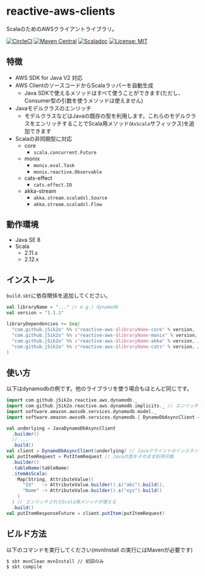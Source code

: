 # reactive-aws-clients

ScalaのためのAWSクライアントライブラリ。

[![CircleCI](https://circleci.com/gh/j5ik2o/reactive-aws-clients/tree/master.svg?style=shield&circle-token=ca08b2c115d354a7abff35d195b9bebe4bf960d0)](https://circleci.com/gh/j5ik2o/reactive-aws-clients/tree/master)
[![Maven Central](https://maven-badges.herokuapp.com/maven-central/com.github.j5ik2o/reactive-aws-common-core_2.12/badge.svg)](https://maven-badges.herokuapp.com/maven-central/com.github.j5ik2o/reactive-aws-common-core_2.12)
[![Scaladoc](http://javadoc-badge.appspot.com/com.github.j5ik2o/reactive-aws-common-core_2.12.svg?label=scaladoc)](http://javadoc-badge.appspot.com/com.github.j5ik2o/reactive-aws-common-core_2.12/com/github/j5ik2o/reactive-aws-clients/index.html?javadocio=true)
[![License: MIT](http://img.shields.io/badge/license-MIT-orange.svg)](LICENSE)

## 特徴

- AWS SDK for Java V2 対応
- AWS ClientのソースコードからScalaラッパーを自動生成
    - Java SDKで使えるメソッドはすべて使うことができます(ただし、Consumer型の引数を使うメソッドは使えません)
- Javaモデルクラスのエンリッチ
    - モデルクラスなどはJavaの既存の型を利用します。これらのモデルクラスをエンリッチすることでScala用メソッド(`AsScala`サフィックス)を追加できます
- Scalaの非同期型に対応
    - core
        - `scala.concurrent.Future`
    - monix
        - `monix.eval.Task`
        - `monix.reactive.Observable`
    - cats-effect
        - `cats.effect.IO`
    - akka-stream
        - `akka.stream.scaladsl.Source`
        - `akka.stream.scaladsl.Flow`
    
## 動作環境
 
- Java SE 8
- Scala
    - 2.11.x
    - 2.12.x

## インストール

`build.sbt`に依存関係を追加してください。

```scala
val libraryName = "..." // e.g.) dynamodb
val version = "1.1.1"

libraryDependencies += Seq(
  "com.github.j5ik2o" %% s"reactive-aws-$libraryName-core" % version,
  "com.github.j5ik2o" %% s"reactive-aws-$libraryName-monix" % version, // optional
  "com.github.j5ik2o" %% s"reactive-aws-$libraryName-akka" % version, // optional
  "com.github.j5ik2o" %% s"reactive-aws-$libraryName-cats" % version, // optional
)
```

## 使い方

以下はdynamodbの例です。他のライブラリを使う場合もほとんど同じです。

```scala
import com.github.j5ik2o.reactive.aws.dynamodb._
import com.github.j5ik2o.reactive.aws.dynamodb.implicits._ // エンリッチのためのインポート
import software.amazon.awssdk.services.dynamodb.model._
import software.amazon.awssdk.services.dynamodb.{ DynamoDbAsyncClient => JavaDynamoDbAsyncClient }

val underlying = JavaDynamoDbAsyncClient
  .builder()
  // ...
  .build()
val client = DynamoDbAsyncClient(underlying) // Javaクライントのインスタンスをコンストラクタに渡す
val putItemRequest = PutItemRequest // Javaの型をそのまま利用可能
  .builder()
  .tableName(tableName)
  .itemAsScala(
    Map[String, AttributeValue](
      "Id"   -> AttributeValue.builder().s("abc").build(),
      "Name" -> AttributeValue.builder().s("xyz").build()
    )
  ) // エンリッチされたScala用メソッドが使える
  .build()
val putItemResponseFuture = client.putItem(putItemRequest)

```

## ビルド方法

以下のコマンドを実行してください(mvnInstall の実行にはMavenが必要です)

```sh
$ sbt mvnClean mvnInstall // 初回のみ
$ sbt compile
```



